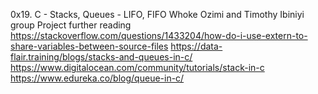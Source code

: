 0x19. C - Stacks, Queues - LIFO, FIFO  Whoke Ozimi and  Timothy Ibiniyi group Project
further reading
https://stackoverflow.com/questions/1433204/how-do-i-use-extern-to-share-variables-between-source-files
https://data-flair.training/blogs/stacks-and-queues-in-c/
https://www.digitalocean.com/community/tutorials/stack-in-c
https://www.edureka.co/blog/queue-in-c/


